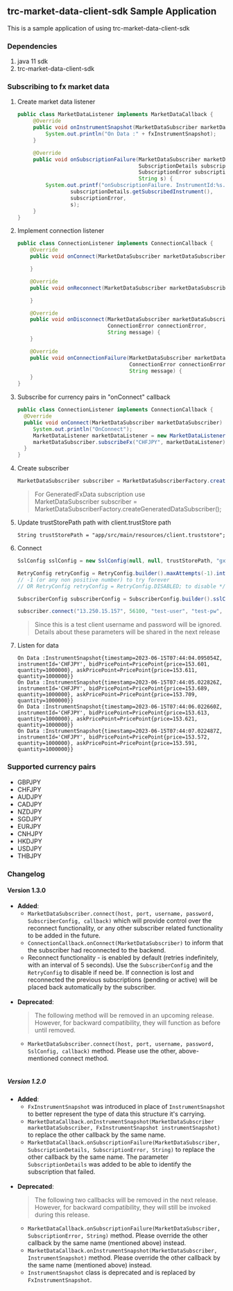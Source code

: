 ## trc-market-data-client-sdk Sample Application

This is a sample application of using trc-market-data-client-sdk

### Dependencies

1. java 11 sdk
2. trc-market-data-client-sdk

### Subscribing to fx market data

1. Create market data listener

   ```java
   public class MarketDataListener implements MarketDataCallback {   
        @Override
        public void onInstrumentSnapshot(MarketDataSubscriber marketDataSubscriber, FxInstrumentSnapshot fxInstrumentSnapshot) {
            System.out.println("On Data :" + fxInstrumentSnapshot);
        }
   
        @Override
        public void onSubscriptionFailure(MarketDataSubscriber marketDataSubscriber,
                                          SubscriptionDetails subscriptionDetails,
                                          SubscriptionError subscriptionError,
                                          String s) {
            System.out.printf("onSubscriptionFailure. InstrumentId:%s. ErrorCode:%s. Message:%s",
                    subscriptionDetails.getSubscribedInstrument(),
                    subscriptionError,
                    s);
        }
   }
   ```

2. Implement connection listener

   ```java
   public class ConnectionListener implements ConnectionCallback {
       @Override
       public void onConnect(MarketDataSubscriber marketDataSubscriber) {

       }

       @Override
       public void onReconnect(MarketDataSubscriber marketDataSubscriber) {

       }

       @Override
       public void onDisconnect(MarketDataSubscriber marketDataSubscriber, 
                                ConnectionError connectionError, 
                                String message) {
       }

       @Override
       public void onConnectionFailure(MarketDataSubscriber marketDataSubscriber, 
                                       ConnectionError connectionError,  
                                       String message) {
       }
   }
   ```

3. Subscribe for currency pairs in "onConnect" callback
   ```java
   public class ConnectionListener implements ConnectionCallback {
     @Override
     public void onConnect(MarketDataSubscriber marketDataSubscriber) {
        System.out.println("OnConnect");
        MarketDataListener marketDataListener = new MarketDataListener();
        marketDataSubscriber.subscribeFx("CHFJPY", marketDataListener);
     }
   }
   ```
4. Create subscriber

   ```java
   MarketDataSubscriber subscriber = MarketDataSubscriberFactory.createSubscriber();
   ```
   > For GeneratedFxData subscription use  
   > MarketDataSubscriber subscriber = MarketDataSubscriberFactory.createGeneratedDataSubscriber();

5. Update trustStorePath path with client.trustStore path
   ```
   String trustStorePath = "app/src/main/resources/client.truststore";
   ```   

7. Connect
   ```java
   SslConfig sslConfig = new SslConfig(null, null, trustStorePath, "gxw9dck*czu5XQW8azp");

   RetryConfig retryConfig = RetryConfig.builder().maxAttempts(-1).intervalMillis(5000).build());
   // -1 (or any non positive number) to try forever
   // OR RetryConfig retryConfig = RetryConfig.DISABLED; to disable */
   
   SubscriberConfig subscriberConfig = SubscriberConfig.builder().sslConfig(sslConfig).retryConfig(retryConfig).build();
   
   subscriber.connect("13.250.15.157", 56100, "test-user", "test-pw", subscriberConfig, connectionListener);
   ```
   > Since this is a test client username and password will be ignored. Details about these parameters will be shared in the next release
8. Listen for data
   ```
   On Data :InstrumentSnapshot{timestamp=2023-06-15T07:44:04.095054Z, instrumentId='CHFJPY', bidPricePoint=PricePoint{price=153.601, quantity=1000000}, askPricePoint=PricePoint{price=153.611, quantity=1000000}}
   On Data :InstrumentSnapshot{timestamp=2023-06-15T07:44:05.022826Z, instrumentId='CHFJPY', bidPricePoint=PricePoint{price=153.689, quantity=1000000}, askPricePoint=PricePoint{price=153.709, quantity=1000000}}
   On Data :InstrumentSnapshot{timestamp=2023-06-15T07:44:06.022660Z, instrumentId='CHFJPY', bidPricePoint=PricePoint{price=153.613, quantity=1000000}, askPricePoint=PricePoint{price=153.621, quantity=1000000}}
   On Data :InstrumentSnapshot{timestamp=2023-06-15T07:44:07.022487Z, instrumentId='CHFJPY', bidPricePoint=PricePoint{price=153.572, quantity=1000000}, askPricePoint=PricePoint{price=153.591, quantity=1000000}}
   ```

### Supported currency pairs

- GBPJPY
- CHFJPY
- AUDJPY
- CADJPY
- NZDJPY
- SGDJPY
- EURJPY
- CNHJPY
- HKDJPY
- USDJPY
- THBJPY


### Changelog
#### Version 1.3.0
* **Added**:
  * `MarketDataSubscriber.connect(host, port, username, password, SubscriberConfig, callback)` which will provide control over the reconnect functionality, or any other subscriber related functionality to be added in the future.
  * `ConnectionCallback.onConnect(MarketDataSubscriber)` to inform that the subscriber had reconnected to the backend.
  * Reconnect functionality - is enabled by default (retries indefinitely, with an interval of 5 seconds). Use the `SubscriberConfig` and the `RetryConfig` to disable if need be. If connection is lost and reconnected the previous subscriptions (pending or active) will be placed back automatically by the subscriber.
<br/><br/>
* **Deprecated**: <br/>
    > The following method will be removed in an upcoming release. However, for backward compatibility, they will function as before until removed.
    * `MarketDataSubscriber.connect(host, port, username, password, SslConfig, callback)` method. Please use the other, above-mentioned connect method.
<br/><br/>
##### Version 1.2.0
* **Added**:
    * `FxInstrumentSnapshot` was introduced in place of `InstrumentSnapshot` to better represent the type of data this structure it's carrying.
    * `MarketDataCallback.onInstrumentSnapshot(MarketDataSubscriber marketDataSubscriber, FxInstrumentSnapshot instrumentSnapshot)` to replace the other callback by the same name.
    * `MarketDataCallback.onSubscriptionFailure(MarketDataSubscriber, SubscriptionDetails, SubscriptionError, String)` to replace the other callback by the same name. The parameter `SubscriptionDetails` was added to be able to identify the subscription that failed.
      <br/><br/>
* **Deprecated**: <br/>
  > The following two callbacks will be removed in the next release. However, for backward compatibility, they will still be invoked during this release.
    * `MarketDataCallback.onSubscriptionFailure(MarketDataSubscriber, SubscriptionError, String)` method. Please override the other callback by the same name (mentioned above) instead.
    * `MarketDataCallback.onInstrumentSnapshot(MarketDataSubscriber, InstrumentSnapshot)` method. Please override the other callback by the same name (mentioned above) instead.
    * `InstrumentSnapshot` class is deprecated and is replaced by `FxInstrumentSnapshot`.

<br/>